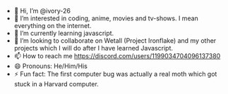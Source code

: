 - 👋 Hi, I’m @ivory-26
- 👀 I’m interested in coding, anime, movies and tv-shows. I mean everything on the internet.
- 🌱 I’m currently learning javascript.
- 💞️ I’m looking to collaborate on Wetall (Project Ironflake) and my other projects which I will do after I have learned Javascript. 
- 📫 How to reach me https://discord.com/users/1199034704096137380
- 😄 Pronouns: He/Him/His
- ⚡ Fun fact: The first computer bug was actually a real moth which got stuck in a Harvard computer.

<!---
ivory-26/ivory-26 is a ✨ special ✨ repository because its `README.md` (this file) appears on your GitHub profile.
You can click the Preview link to take a look at your changes.
--->

